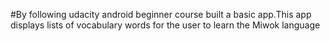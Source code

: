 #By following udacity android beginner course built a basic app.This app displays lists of vocabulary words for the user to learn the Miwok language
